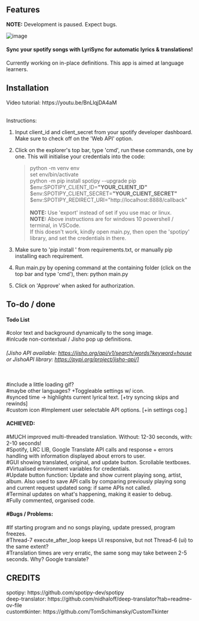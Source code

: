 <h2> Features </h2>
<b> NOTE:</b> Development is paused. Expect bugs.

![image](https://github.com/mixtapeo/LyriSync/assets/64733018/a9f4c73f-d461-4710-93b2-06ba6788c656)
<h4>Sync your spotify songs with LyriSync for automatic lyrics & translations!</h4>
Currently working on in-place definitions. This app is aimed at language learners.

<h2> Installation </h2>
Video tutorial: https://youtu.be/BnLlqjDA4aM <br /><br />

Instructions:
1. Input client_id and client_secret from your spotify developer dashboard. Make sure to check off on the 'Web API' option.

2. Click on the explorer's top bar, type 'cmd', run these commands, one by one. This will initialise your credentials into the code:
    >python -m venv env <br />
    >set env/bin/activate <br />
    >python -m pip install spotipy --upgrade pip <br />
    >$env:SPOTIPY_CLIENT_ID=<b>"YOUR_CLIENT_ID"</b> <br />
    >$env:SPOTIPY_CLIENT_SECRET=<b>"YOUR_CLIENT_SECRET"</b>  <br />
    >$env:SPOTIPY_REDIRECT_URI="http://localhost:8888/callback"<br /><br />
<b>NOTE:</b> Use 'export' instead of set if you use mac or linux.<br />
<b>NOTE:</b> Above instructions are for windows 10 powershell / terminal, in VSCode.<br />
If this doesn't work, kindly open main.py, then open the 'spotipy' library, and set the credentials in there.
    
3. Make sure to 'pip install <requirements>' from requirements.txt, or manually pip installing each requirement.

4. Run main.py by opening command at the containing folder (click on the top bar and type 'cmd'), then:
    python main.py

5. Click on 'Approve' when asked for authorization.

<h2>To-do / done</h2>
<h4>Todo List</h4>

#color text and background dynamically to the song image.<br />
#inlcude non-contextual / Jisho pop up definitions. <h6>[Jisho API available: https://jisho.org/api/v1/search/words?keyword=house or JishoAPI library: https://pypi.org/project/jisho-api/]</h6> <br />
#include a little loading gif?<br />
#maybe other languages? +Toggleable settings w/ icon.<br />
#synced time -> highlights current lyrical text. [+try syncing skips and rewinds]<br />
#custom icon
#Implement user selectable API options. [+in settings cog.]<br />

<h4>ACHIEVED:</h4>
#MUCH improved multi-threaded translation. Without: 12-30 seconds, with: 2-10 seconds!<br />
#Spotify, LRC LIB, Google Translate API calls and response + errors handling with information displayed about errors to user.<br />
#GUI showing translated, original, and update button. Scrollable textboxes.<br />
#Virtualised environment variables for credentials.<br />
#Update button function: Update and show current playing song, artist, album. Also used to save API calls by comparing previously playing song and current request updated song: if same APIs not called.<br />
#Terminal updates on what's happening, making it easier to debug.<br />
#Fully commented, organised code.<br />

<h4>#Bugs / Problems:</h4>
#If starting program and no songs playing, update pressed, program freezes.<br />
#Thread-7 execute_after_loop keeps UI responsive, but not Thread-6 (ui) to the same extent?<br />
#Translation times are very erratic, the same song may take between 2-5 seconds. Why? Google translate? <br />



<h2>CREDITS</h2>
spotipy: https://github.com/spotipy-dev/spotipy<br />
deep-translator: https://github.com/nidhaloff/deep-translator?tab=readme-ov-file<br />
customtkinter: https://github.com/TomSchimansky/CustomTkinter
